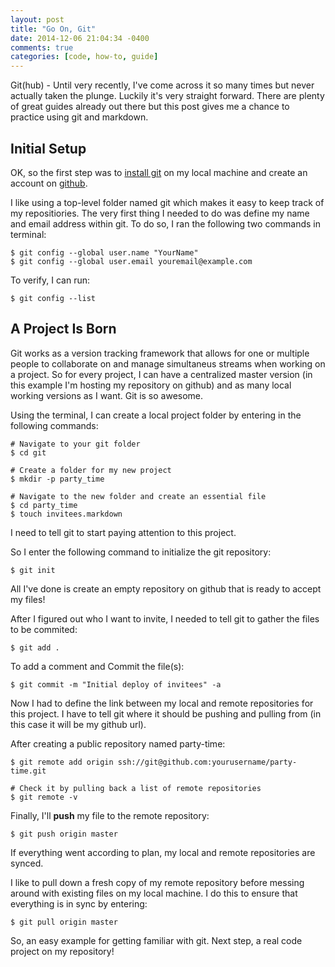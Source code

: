 ```yaml
---
layout: post
title: "Go On, Git"
date: 2014-12-06 21:04:34 -0400
comments: true
categories: [code, how-to, guide]
---
```


Git(hub) - Until very recently, I've come across it so many times but never actually taken the plunge. Luckily it's very straight forward. There are plenty of great guides already out there but this post gives me a chance to practice using git and markdown.

Initial Setup
-------------

OK, so the first step was to [install git](http://git-scm.com/) on my local machine and create an account on [github](https://github.com/join).

I like using a top-level folder named git which makes it easy to keep track of  my repositiories. The very first thing I needed to do was define my name and email address within git.  To do so, I ran the following two commands in terminal:

```
$ git config --global user.name "YourName"
$ git config --global user.email youremail@example.com
```

To verify, I can run:

```
$ git config --list
```

A Project Is Born
-----------------

Git works as a version tracking framework that allows for one or multiple people to collaborate on and manage simultaneus streams when working on a project. So for every project, I can have a centralized master version (in this example I'm hosting my repository on github) and as many local working versions as I want. Git is so awesome.

Using the terminal, I can create a local project folder by entering in the following commands:

```
# Navigate to your git folder
$ cd git

# Create a folder for my new project
$ mkdir -p party_time

# Navigate to the new folder and create an essential file
$ cd party_time
$ touch invitees.markdown
```

I need to tell git to start paying attention to this project.

So I enter the following command to initialize the git repository:

```
$ git init
```

All I've done is create an empty repository on github that is ready to accept my files!

After I figured out who I want to invite, I needed to tell git to gather the files to be commited:

```
$ git add .
```

To add a comment and Commit the file(s):

```
$ git commit -m "Initial deploy of invitees" -a
```

Now I had to define the link between my local and remote repositories for this project. I have to tell git where it should be pushing and pulling from (in this case it will be my github url).

After creating a public repository named party-time:

```
$ git remote add origin ssh://git@github.com:yourusername/party-time.git

# Check it by pulling back a list of remote repositories
$ git remote -v
```
Finally, I'll **push** my file to the remote repository:

```
$ git push origin master
```
If everything went according to plan, my local and remote repositories are synced.

 I like to pull down a fresh copy of my remote repository before messing around with existing files on my local machine.  I do this to ensure that everything is in sync by entering:

```
$ git pull origin master
```

So, an easy example for getting familiar with git. Next step, a real code  project on my repository!